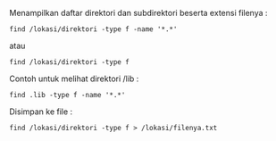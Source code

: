 Menampilkan daftar direktori dan subdirektori beserta extensi filenya :

    find /lokasi/direktori -type f -name '*.*'
    
atau

    find /lokasi/direktori -type f
    
Contoh untuk melihat direktori /lib :

    find .lib -type f -name '*.*'
    
Disimpan ke file :

    find /lokasi/direktori -type f > /lokasi/filenya.txt
